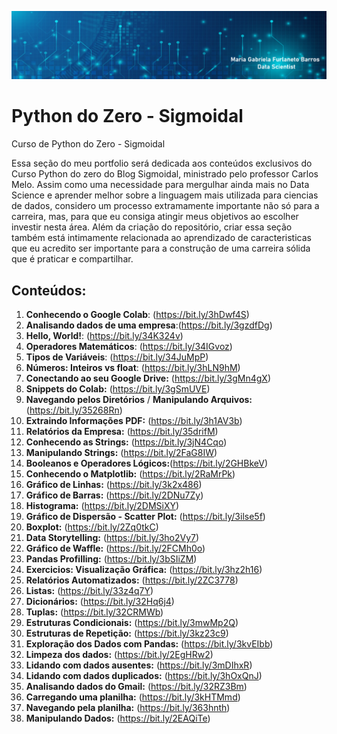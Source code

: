 
<p align="center">
  <img src="logo portfolio Python.png" >
</p>



# Python do Zero - Sigmoidal
Curso de Python do Zero - Sigmoidal

Essa seção do meu portfolio será dedicada aos conteúdos exclusivos do Curso Python do zero do Blog Sigmoidal, ministrado pelo professor Carlos Melo. Assim como uma necessidade para mergulhar ainda mais no Data Science e aprender melhor sobre a linguagem mais utilizada para ciencias de dados, considero um processo extramamente importante não só para a carreira, mas, para que eu consiga atingir meus objetivos ao escolher investir nesta área. Além da criação do repositório, criar essa seção também está intimamente relacionada ao aprendizado de caracteristicas que eu acredito ser importante para a construção de uma carreira sólida que é praticar e compartilhar. 

## Conteúdos:
1. **Conhecendo o Google Colab**:      (https://bit.ly/3hDwf4S)
2. **Analisando dados de uma empresa**:(https://bit.ly/3gzdfDg)
3. **Hello, World!**:                  (https://bit.ly/34K324v)
4. **Operadores Matemáticos**:         (https://bit.ly/34IGvoz)
5. **Tipos de Variáveis**:             (https://bit.ly/34JuMpP)
6. **Números: Inteiros vs float**:     (https://bit.ly/3hLN9hM)
7. **Conectando ao seu Google Drive:** (https://bit.ly/3gMn4gX)
8. **Snippets do Colab:**              (https://bit.ly/3gSmUVE)
9. **Navegando pelos Diretórios** /
**Manipulando Arquivos:**              (https://bit.ly/35268Rn)
10. **Extraindo Informações PDF:**     (https://bit.ly/3h1AV3b)
11. **Relatórios da Empresa:**         (https://bit.ly/35drifM)
12. **Conhecendo as Strings:**         (https://bit.ly/3jN4Cqo) 
13. **Manipulando Strings:**           (https://bit.ly/2FaG8IW)
14. **Booleanos e Operadores Lógicos:**(https://bit.ly/2GHBkeV)
15. **Conhecendo o Matplotlib:**       (https://bit.ly/2RaMrPk)
16. **Gráfico de Linhas:**             (https://bit.ly/3k2x486)
17. **Gráfico de Barras:**             (https://bit.ly/2DNu7Zy) 
18. **Histograma:**                    (https://bit.ly/2DMSiXY)
19. **Gráfico de Dispersão - Scatter Plot:** (https://bit.ly/3ilse5f)
20. **Boxplot:** (https://bit.ly/2Zq0tkC)
21. **Data Storytelling:** (https://bit.ly/3ho2Vy7)
22. **Gráfico de Waffle:** (https://bit.ly/2FCMh0o)
23. **Pandas Profilling:** (https://bit.ly/3bSIiZM)
24. **Exercicios: Visualização Gráfica:** (https://bit.ly/3hz2h16)
25. **Relatórios Automatizados:** (https://bit.ly/2ZC3778)
26. **Listas:** (https://bit.ly/33z4q7Y)
27. **Dicionários:** (https://bit.ly/32Hq6j4)
28. **Tuplas:** (https://bit.ly/32CRMWb)
29. **Estruturas Condicionais:** (https://bit.ly/3mwMp2Q)
30. **Estruturas de Repetição:** (https://bit.ly/3kz23c9)
31. **Exploração dos Dados com Pandas:** (https://bit.ly/3kvEIbb)
32. **Limpeza dos dados:** (https://bit.ly/2EgHRw2)
33. **Lidando com dados ausentes:** (https://bit.ly/3mDIhxR)
34. **Lidando com dados duplicados:** (https://bit.ly/3hOxQnJ)
35. **Analisando dados do Gmail:** (https://bit.ly/32RZ3Bm)
36. **Carregando uma planilha:** (https://bit.ly/3kHTMmd)
37. **Navegando pela planilha:** (https://bit.ly/363hnth)
38. **Manipulando Dados:** (https://bit.ly/2EAQiTe)
